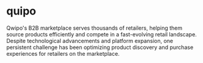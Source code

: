 # quipo
Qwipo's B2B marketplace serves thousands of retailers, helping them source products efficiently and compete in a fast-evolving retail landscape. Despite technological advancements and platform expansion, one persistent challenge has been optimizing product discovery and purchase experiences for retailers on the marketplace.
